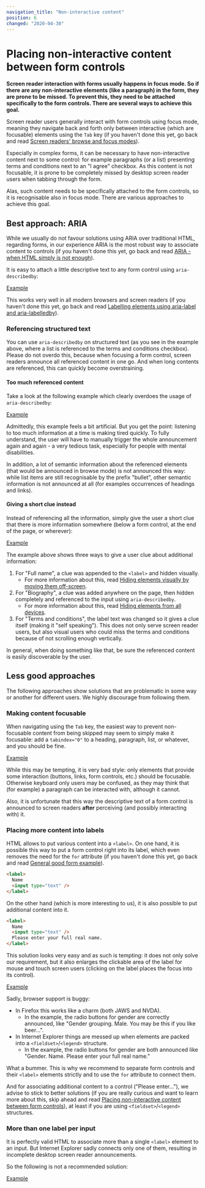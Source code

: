 ```yaml
---
navigation_title: "Non-interactive content"
position: 6
changed: "2020-04-30"
---
```


# Placing non-interactive content between form controls

**Screen reader interaction with forms usually happens in focus mode. So if there are any non-interactive elements (like a paragraph) in the form, they are prone to be missed. To prevent this, they need to be attached specifically to the form controls. There are several ways to achieve this goal.**

Screen reader users generally interact with form controls using focus mode, meaning they navigate back and forth only between interactive (which are focusable) elements using the `Tab` key (if you haven't done this yet, go back and read [Screen readers' browse and focus modes](/knowledge/screen-readers/desktop/browse-focus-modes)).

Especially in complex forms, it can be necessary to have non-interactive content next to some control: for example paragraphs (or a list) presenting terms and conditions next to an "I agree" checkbox. As this content is not focusable, it is prone to be completely missed by desktop screen reader users when tabbing through the form.

Alas, such content needs to be specifically attached to the form controls, so it is recognisable also in focus mode. There are various approaches to achieve this goal.

## Best approach: ARIA

While we usually do not favour solutions using ARIA over traditional HTML, regarding forms, in our experience ARIA is the most robust way to associate content to controls (if you haven't done this yet, go back and read [ARIA - when HTML simply is not enough](/knowledge/aria)).

It is easy to attach a little descriptive text to any form control using `aria-describedby`:

[Example](_examples/associating-content-to-form-controls-using-aria)

This works very well in all modern browsers and screen readers (if you haven't done this yet, go back and read [Labelling elements using aria-label and aria-labelledby](/examples/sensible-aria-usage/label-labelledby)).

### Referencing structured text

You can use `aria-describedby` on structured text (as you see in the example above, where a list is referenced to the terms and conditions checkbox). Please do not overdo this, because when focusing a form control, screen readers announce all referenced content in one go. And when long contents are referenced, this can quickly become overstraining.

#### Too much referenced content

Take a look at the following example which clearly overdoes the usage of `aria-describedby`:

[Example](_examples/associating-too-much-content-to-form-controls-using-aria)

Admittedly, this example feels a bit artificial. But you get the point: listening to too much information at a time is making tired quickly. To fully understand, the user will have to manually trigger the whole announcement again and again - a very tedious task, especially for people with mental disabilities.

In addition, a lot of semantic information about the referenced elements (that would be announced in browse mode) is not announced this way: while list items are still recognisable by the prefix "bullet", other semantic information is not announced at all (for examples occurrences of headings and links).

#### Giving a short clue instead

Instead of referencing all the information, simply give the user a short clue that there is more information somewhere (below a form control, at the end of the page, or wherever):

[Example](_examples/giving-clue-about-additional-content-in-a-form)

The example above shows three ways to give a user clue about additional information:

1. For "Full name", a clue was appended to the `<label>` and hidden visually.
    - For more information about this, read [Hiding elements visually by moving them off-screen](/examples/hiding-elements/visually).
2. For "Biography", a clue was added anywhere on the page, then hidden completely and referenced to the input using `aria-describedby`.
    - For more information about this, read [Hiding elements from all devices](/examples/hiding-elements/from-all-devices).
3. For "Terms and conditions", the label text was changed so it gives a clue itself (making it "self speaking"). This does not only serve screen reader users, but also visual users who could miss the terms and conditions because of not scrolling enough vertically.

In general, when doing something like that, be sure the referenced content is easily discoverable by the user.

## Less good approaches

The following approaches show solutions that are problematic in some way or another for different users. We highly discourage from following them.

### Making content focusable

When navigating using the `Tab` key, the easiest way to prevent non-focusable content from being skipped may seem to simply make it focusable: add a `tabindex="0"` to a heading, paragraph, list, or whatever, and you should be fine.

[Example](_examples/making-content-focusable)

While this may be tempting, it is very bad style: only elements that provide some interaction (buttons, links, form controls, etc.) should be focusable. Otherwise keyboard only users may be confused, as they may think that (for example) a paragraph can be interacted with, although it cannot.

Also, it is unfortunate that this way the descriptive text of a form control is announced to screen readers **after** perceiving (and possibly interacting with) it.

### Placing more content into labels

HTML allows to put various content into a `<label>`. On one hand, it is possible this way to put a form control right into its label, which even removes the need for the `for` attribute (if you haven't done this yet, go back and read [General good form example](/examples/forms/good-example)).

```html
<label>
  Name
  <input type="text" />
</label>
```

On the other hand (which is more interesting to us), it is also possible to put additional content into it.

```html
<label>
  Name
  <input type="text" />
  Please enter your full real name.
</label>
```

This solution looks very easy and as such is tempting: it does not only solve our requirement, but it also enlarges the clickable area of the label for mouse and touch screen users (clicking on the label places the focus into its control).

[Example](_examples/additional-content-in-form-labels)

Sadly, browser support is buggy:

- In Firefox this works like a charm (both JAWS and NVDA).
    - In the example, the radio buttons for gender are correctly announced, like "Gender grouping. Male. You may be this if you like beer...".
- In Internet Explorer things are messed up when elements are packed into a `<fieldset>`/`<legend>` structure.
    - In the example, the radio buttons for gender are both announced like "Gender. Name. Please enter your full real name."

What a bummer. This is why we recommend to separate form controls and their `<label>` elements strictly and to use the `for` attribute to connect them.

And for associating additional content to a control ("Please enter..."), we advise to stick to better solutions (if you are really curious and want to learn more about this, skip ahead and read [Placing non-interactive content between form controls](/examples/forms/non-interactive-content)), at least if you are using `<fieldset>`/`<legend>` structures.

### More than one label per input

It is perfectly valid HTML to associate more than a single `<label>` element to an input. But Internet Explorer sadly connects only one of them, resulting in incomplete desktop screen reader announcements.

So the following is not a recommended solution:

[Example](_examples/associating-content-to-form-inputs-using-multiple-labels)
